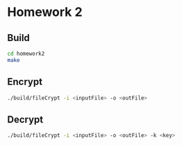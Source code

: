 # Homework 2

## Build

```bash
cd homework2
make
```

## Encrypt

```bash
./build/fileCrypt -i <inputFile> -o <outFile>
```

## Decrypt

```bash
./build/fileCrypt -i <inputFile> -o <outFile> -k <key>
```
